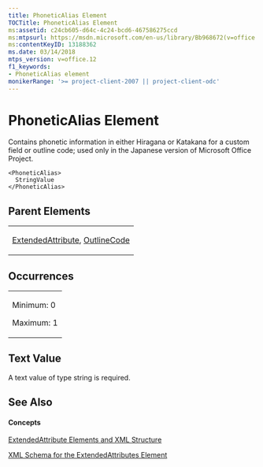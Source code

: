 ```yaml
---
title: PhoneticAlias Element
TOCTitle: PhoneticAlias Element
ms:assetid: c24cb605-d64c-4c24-bcd6-467586275ccd
ms:mtpsurl: https://msdn.microsoft.com/en-us/library/Bb968672(v=office.12)
ms:contentKeyID: 13188362
ms.date: 03/14/2018
mtps_version: v=office.12
f1_keywords:
- PhoneticAlias element
monikerRange: '>= project-client-2007 || project-client-odc'
---
```


# PhoneticAlias Element




Contains phonetic information in either Hiragana or Katakana for a custom field or outline code; used only in the Japanese version of Microsoft Office Project.

    <PhoneticAlias>
      StringValue
    </PhoneticAlias>

## Parent Elements

<table>
<colgroup>
<col style="width: 100%" />
</colgroup>
<tbody>
<tr class="odd">
<td><p><a href="extendedattribute-element.md">ExtendedAttribute</a>, <a href="outlinecode-element.md">OutlineCode</a></p></td>
</tr>
</tbody>
</table>

## Occurrences

<table>
<colgroup>
<col style="width: 100%" />
</colgroup>
<tbody>
<tr class="odd">
<td><p>Minimum: 0</p>
<p>Maximum: 1</p></td>
</tr>
</tbody>
</table>

## Text Value

A text value of type string is required.

## See Also

#### Concepts

[ExtendedAttribute Elements and XML Structure](extendedattribute-elements-and-xml-structure.md)

[XML Schema for the ExtendedAttributes Element](xml-schema-for-the-extendedattributes-element.md)

